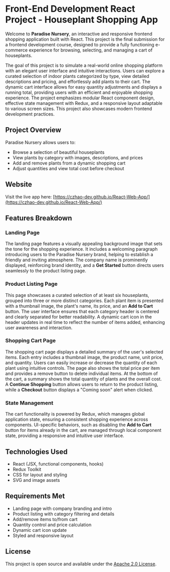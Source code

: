 # Front-End Development React Project - Houseplant Shopping App

Welcome to **Paradise Nursery**, an interactive and responsive frontend shopping application built with React. This project is the final submission for a frontend development course, designed to provide a fully functioning e-commerce experience for browsing, selecting, and managing a cart of houseplants.

The goal of this project is to simulate a real-world online shopping platform with an elegant user interface and intuitive interactions. Users can explore a curated selection of indoor plants categorized by type, view detailed descriptions and pricing, and effortlessly add plants to their cart. The dynamic cart interface allows for easy quantity adjustments and displays a running total, providing users with an efficient and enjoyable shopping experience. The project emphasizes modular React component design, effective state management with Redux, and a responsive layout adaptable to various screen sizes. This project also showcases modern frontend development practices.

## Project Overview

Paradise Nursery allows users to:

* Browse a selection of beautiful houseplants
* View plants by category with images, descriptions, and prices
* Add and remove plants from a dynamic shopping cart
* Adjust quantities and view total cost before checkout

## Website

Visit the live app here: [https://czhao-dev.github.io/React-Web-App/](https://czhao-dev.github.io/React-Web-App/)

## Features Breakdown

### Landing Page

The landing page features a visually appealing background image that sets the tone for the shopping experience. It includes a welcoming paragraph introducing users to the Paradise Nursery brand, helping to establish a friendly and inviting atmosphere. The company name is prominently displayed, reinforcing brand identity, and a **Get Started** button directs users seamlessly to the product listing page.

### Product Listing Page

This page showcases a curated selection of at least six houseplants, grouped into three or more distinct categories. Each plant item is presented with a thumbnail image, the plant's name, its price, and an **Add to Cart** button. The user interface ensures that each category header is centered and clearly separated for better readability. A dynamic cart icon in the header updates in real time to reflect the number of items added, enhancing user awareness and interaction.

### Shopping Cart Page

The shopping cart page displays a detailed summary of the user's selected items. Each entry includes a thumbnail image, the product name, unit price, and quantity. Users can easily increase or decrease the quantity of each plant using intuitive controls. The page also shows the total price per item and provides a remove button to delete individual items. At the bottom of the cart, a summary shows the total quantity of plants and the overall cost. A **Continue Shopping** button allows users to return to the product listing, while a **Checkout** button displays a "Coming soon" alert when clicked.

### State Management

The cart functionality is powered by Redux, which manages global application state, ensuring a consistent shopping experience across components. UI-specific behaviors, such as disabling the **Add to Cart** button for items already in the cart, are managed through local component state, providing a responsive and intuitive user interface.

## Technologies Used

* React (JSX, functional components, hooks)
* Redux Toolkit
* CSS for layout and styling
* SVG and image assets

## Requirements Met

* Landing page with company branding and intro
* Product listing with category filtering and details
* Add/remove items to/from cart
* Quantity control and price calculation
* Dynamic cart icon update
* Styled and responsive layout

## License

This project is open source and available under the [Apache 2.0 License](LICENSE).
